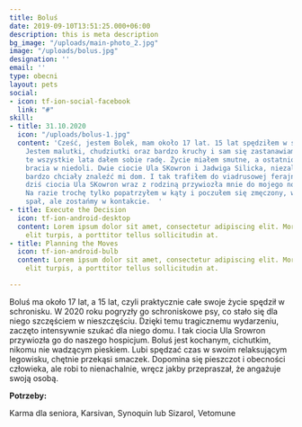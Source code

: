 ```yaml
---
title: Boluś
date: 2019-09-10T13:51:25.000+06:00
description: this is meta description
bg_image: "/uploads/main-photo_2.jpg"
image: "/uploads/bolus.jpg"
designation: ''
email: ''
type: obecni
layout: pets
social:
- icon: tf-ion-social-facebook
  link: "#"
skill:
- title: 31.10.2020
  icon: "/uploads/bolus-1.jpg"
  content: 'Cześć, jestem Bolek, mam około 17 lat. 15 lat spędziłem w schronisku.
    Jestem malutki, chudziutki oraz bardzo kruchy i sam się zastanawiam, jak przez
    te wszystkie lata dałem sobie radę. Życie miałem smutne, a ostatnio pogryźli mnie
    bracia w niedoli. Dwie ciocie Ula SKowron i Jadwiga Silicka, niezależnie od siebie,
    bardzo chciały znaleźć mi dom. I tak trafiłem do viadrusowej ferajny, bo właśnie
    dziś ciocia Ula SKowron wraz z rodziną przywiozła mnie do mojego nowego domu.
    Na razie trochę tylko popatrzyłem w kąty i poczułem się zmęczony, więc teraz będę
    spał, ale zostańmy w kontakcie.  '
- title: Execute the Decision
  icon: tf-ion-android-desktop
  content: Lorem ipsum dolor sit amet, consectetur adipiscing elit. Morbi hendrerit
    elit turpis, a porttitor tellus sollicitudin at.
- title: Planning the Moves
  icon: tf-ion-android-bulb
  content: Lorem ipsum dolor sit amet, consectetur adipiscing elit. Morbi hendrerit
    elit turpis, a porttitor tellus sollicitudin at.

---
```

Boluś ma około 17 lat, a 15 lat, czyli praktycznie całe swoje życie spędził w schronisku. W 2020 roku pogryzły go schroniskowe psy, co stało się dla niego szczęściem w nieszczęściu. Dzięki temu tragicznemu wydarzeniu, zaczęto intensywnie szukać dla niego domu. I tak ciocia Ula Srowron przywiozła go do naszego hospicjum. Boluś jest kochanym, cichutkim, nikomu nie wadzącym pieskiem. Lubi spędzać czas w swoim relaksującym legowisku, chętnie przekąsi smaczek. Dopomina się pieszczot i obecności człowieka, ale robi to nienachalnie, wręcz jakby przepraszał, że angażuje swoją osobą.

**Potrzeby:**

Karma dla seniora, Karsivan, Synoquin lub Sizarol, Vetomune